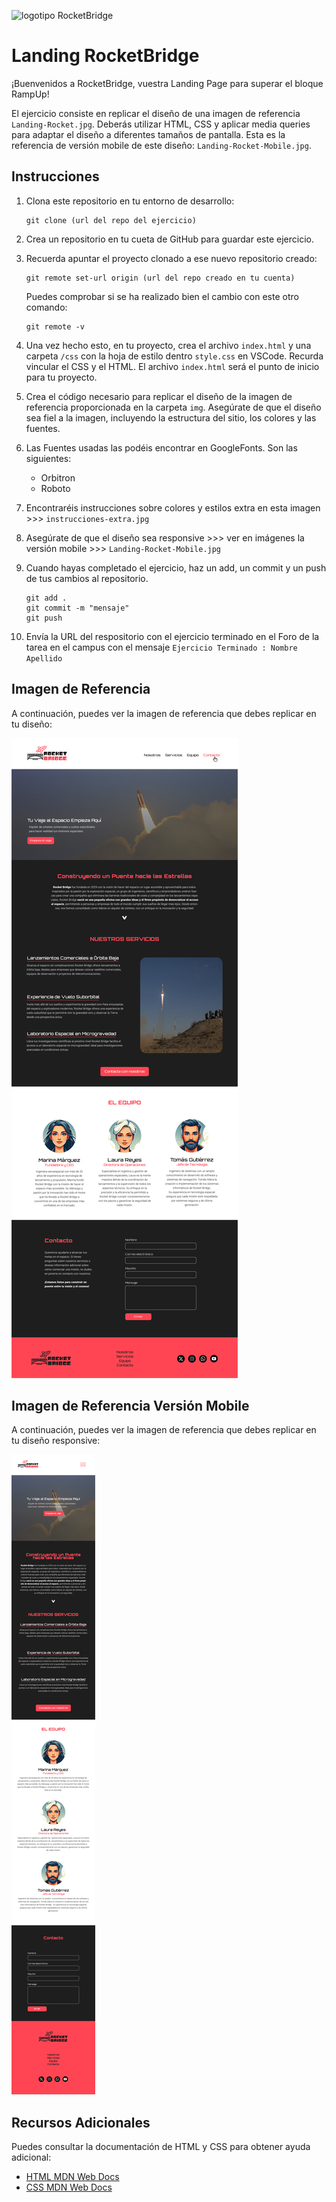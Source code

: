 ![logotipo RocketBridge](https://github.com/BeaSerrano/LandingRocketBridge/blob/main/img/logo-header.png "logotipo RocketBridge")

# Landing RocketBridge

¡Buenvenidos a RocketBridge, vuestra Landing Page para superar el bloque RampUp!

El ejercicio consiste en replicar el diseño de una imagen de referencia `Landing-Rocket.jpg`. Deberás utilizar HTML, CSS y aplicar media queries para adaptar el diseño a diferentes tamaños de pantalla. Esta es la referencia de versión mobile de este diseño: `Landing-Rocket-Mobile.jpg`.

## Instrucciones

1. Clona este repositorio en tu entorno de desarrollo:

   ```
   git clone (url del repo del ejercicio)
   ```

2. Crea un repositorio en tu cueta de GitHub para guardar este ejercicio.

3. Recuerda apuntar el proyecto clonado a ese nuevo repositorio creado:

   ```
   git remote set-url origin (url del repo creado en tu cuenta)
   ```

   Puedes comprobar si se ha realizado bien el cambio con este otro comando:

   ```
   git remote -v
   ```

4. Una vez hecho esto, en tu proyecto, crea el archivo `index.html` y una carpeta `/css` con la hoja de estilo dentro `style.css` en VSCode. Recurda vincular el CSS y el HTML. El archivo `index.html` será el punto de inicio para tu proyecto.

5. Crea el código necesario para replicar el diseño de la imagen de referencia proporcionada en la carpeta `img`. Asegúrate de que el diseño sea fiel a la imagen, incluyendo la estructura del sitio, los colores y las fuentes.

6. Las Fuentes usadas las podéis encontrar en GoogleFonts. Son las siguientes: 

    - Orbitron
    - Roboto

7. Encontraréis instrucciones sobre colores y estilos extra en esta imagen >>> `instrucciones-extra.jpg`

8. Asegúrate de que el diseño sea responsive >>> ver en imágenes la versión mobile >>> `Landing-Rocket-Mobile.jpg`

9. Cuando hayas completado el ejercicio, haz un add, un commit y un push de tus cambios al repositorio.
   ```
   git add .
   git commit -m "mensaje"
   git push
   ```

10. Envía la URL del respositorio con el ejercicio terminado en el Foro de la tarea en el campus con el mensaje `Ejercicio Terminado : Nombre Apellido`


## Imagen de Referencia

A continuación, puedes ver la imagen de referencia que debes replicar en tu diseño:

![Imagen de Referencia](img/Landing-Rocket.jpg)

## Imagen de Referencia Versión Mobile

A continuación, puedes ver la imagen de referencia que debes replicar en tu diseño responsive:

![Imagen de Referencia Mobile](img/Landing-Rocket-Mobile.jpg)

## Recursos Adicionales

Puedes consultar la documentación de HTML y CSS para obtener ayuda adicional:

- [HTML MDN Web Docs](https://developer.mozilla.org/en-US/docs/Web/HTML)
- [CSS MDN Web Docs](https://developer.mozilla.org/en-US/docs/Web/CSS)